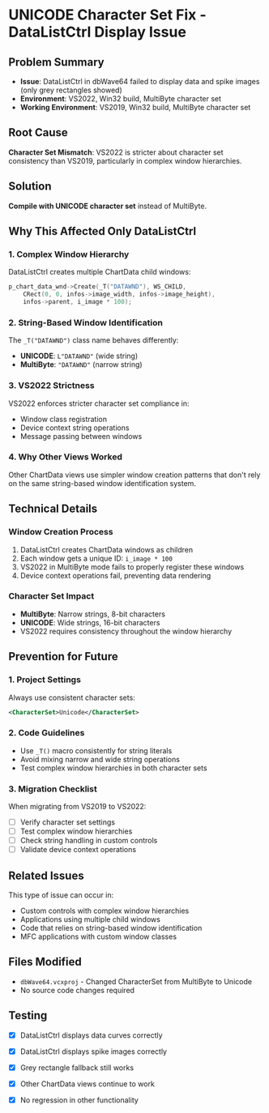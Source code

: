 # UNICODE Character Set Fix - DataListCtrl Display Issue

## Problem Summary
- **Issue**: DataListCtrl in dbWave64 failed to display data and spike images (only grey rectangles showed)
- **Environment**: VS2022, Win32 build, MultiByte character set
- **Working Environment**: VS2019, Win32 build, MultiByte character set

## Root Cause
**Character Set Mismatch**: VS2022 is stricter about character set consistency than VS2019, particularly in complex window hierarchies.

## Solution
**Compile with UNICODE character set** instead of MultiByte.

## Why This Affected Only DataListCtrl

### 1. **Complex Window Hierarchy**
DataListCtrl creates multiple ChartData child windows:
```cpp
p_chart_data_wnd->Create(_T("DATAWND"), WS_CHILD, 
    CRect(0, 0, infos->image_width, infos->image_height), 
    infos->parent, i_image * 100);
```

### 2. **String-Based Window Identification**
The `_T("DATAWND")` class name behaves differently:
- **UNICODE**: `L"DATAWND"` (wide string)
- **MultiByte**: `"DATAWND"` (narrow string)

### 3. **VS2022 Strictness**
VS2022 enforces stricter character set compliance in:
- Window class registration
- Device context string operations
- Message passing between windows

### 4. **Why Other Views Worked**
Other ChartData views use simpler window creation patterns that don't rely on the same string-based window identification system.

## Technical Details

### Window Creation Process
1. DataListCtrl creates ChartData windows as children
2. Each window gets a unique ID: `i_image * 100`
3. VS2022 in MultiByte mode fails to properly register these windows
4. Device context operations fail, preventing data rendering

### Character Set Impact
- **MultiByte**: Narrow strings, 8-bit characters
- **UNICODE**: Wide strings, 16-bit characters
- VS2022 requires consistency throughout the window hierarchy

## Prevention for Future

### 1. **Project Settings**
Always use consistent character sets:
```xml
<CharacterSet>Unicode</CharacterSet>
```

### 2. **Code Guidelines**
- Use `_T()` macro consistently for string literals
- Avoid mixing narrow and wide string operations
- Test complex window hierarchies in both character sets

### 3. **Migration Checklist**
When migrating from VS2019 to VS2022:
- [ ] Verify character set settings
- [ ] Test complex window hierarchies
- [ ] Check string handling in custom controls
- [ ] Validate device context operations

## Related Issues
This type of issue can occur in:
- Custom controls with complex window hierarchies
- Applications using multiple child windows
- Code that relies on string-based window identification
- MFC applications with custom window classes

## Files Modified
- `dbWave64.vcxproj` - Changed CharacterSet from MultiByte to Unicode
- No source code changes required

## Testing
- [x] DataListCtrl displays data curves correctly
- [x] DataListCtrl displays spike images correctly
- [x] Grey rectangle fallback still works
- [x] Other ChartData views continue to work
- [x] No regression in other functionality

